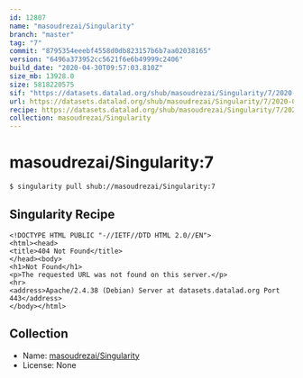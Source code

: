 ```yaml
---
id: 12807
name: "masoudrezai/Singularity"
branch: "master"
tag: "7"
commit: "8795354eeebf4558d0db823157b6b7aa02038165"
version: "6496a373952cc5621f6e6b49999c2406"
build_date: "2020-04-30T09:57:03.810Z"
size_mb: 13928.0
size: 5818220575
sif: "https://datasets.datalad.org/shub/masoudrezai/Singularity/7/2020-04-30-8795354e-6496a373/6496a373952cc5621f6e6b49999c2406.sif"
url: https://datasets.datalad.org/shub/masoudrezai/Singularity/7/2020-04-30-8795354e-6496a373/
recipe: https://datasets.datalad.org/shub/masoudrezai/Singularity/7/2020-04-30-8795354e-6496a373/Singularity
collection: masoudrezai/Singularity
---
```


# masoudrezai/Singularity:7

```bash
$ singularity pull shub://masoudrezai/Singularity:7
```

## Singularity Recipe

```singularity
<!DOCTYPE HTML PUBLIC "-//IETF//DTD HTML 2.0//EN">
<html><head>
<title>404 Not Found</title>
</head><body>
<h1>Not Found</h1>
<p>The requested URL was not found on this server.</p>
<hr>
<address>Apache/2.4.38 (Debian) Server at datasets.datalad.org Port 443</address>
</body></html>
```

## Collection

 - Name: [masoudrezai/Singularity](https://github.com/masoudrezai/Singularity)
 - License: None

